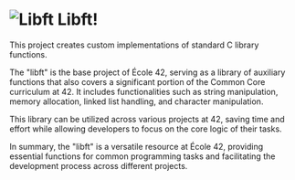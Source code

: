 # ![Libft](https://github.com/Eduu19/42-project-badges/blob/main/badges/libftm.png?raw=true) Libft!
This project creates custom implementations of standard C library functions.


The "libft" is the base project of École 42, serving as a library of auxiliary functions that also covers a significant portion of the Common Core curriculum at 42. It includes functionalities such as string manipulation, memory allocation, linked list handling, and character manipulation.

This library can be utilized across various projects at 42, saving time and effort while allowing developers to focus on the core logic of their tasks.

In summary, the "libft" is a versatile resource at École 42, providing essential functions for common programming tasks and facilitating the development process across different projects.
